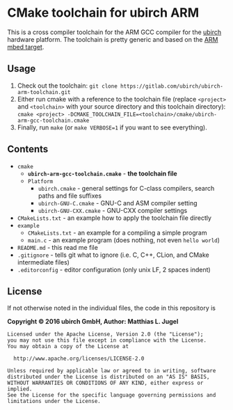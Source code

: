 # CMake toolchain for ubirch ARM

This is a cross compiler toolchain for the ARM GCC compiler for the [ubirch](https://ubirch.com/) hardware platform.
The toolchain is pretty generic and based on the [ARM mbed target](https://github.com/ARMmbed/target-mbed-gcc).

## Usage

1. Check out the toolchain: `git clone https://gitlab.com/ubirch/ubirch-arm-toolchain.git`
2. Either run cmake with a reference to the toolchain file (replace `<project>` and `<toolchain>` with
   your source directory and this toolchain directory):
    ```cmake <project> -DCMAKE_TOOLCHAIN_FILE=<toolchain>/cmake/ubirch-arm-gcc-toolchain.cmake```
3. Finally, run `make` (or `make VERBOSE=1` if you want to see everything).

## Contents

- `cmake`
    - __`ubirch-arm-gcc-toolchain.cmake`__ - __the toolchain file__
    - `Platform`
        * `ubirch.cmake` - general settings for C-class compilers, search paths and file suffixes
        * `ubirch-GNU-C.cmake` - GNU-C and ASM compiler setting
        * `ubirch-GNU-CXX.cmake` - GNU-CXX compiler settings
- `CMakeLists.txt` - an example how to apply the toolchain file directly
- `example`
    * `CMakeLists.txt` - an example for a compiling a simple program
    * `main.c` - an example program (does nothing, not even `hello world`)
- `README.md` - this read me file
- `.gitignore` - tells git what to ignore (i.e. C, C++, CLion, and CMake intermediate files)
- `.editorconfig` - editor configuration (only unix LF, 2 spaces indent)

## License

If not otherwise noted in the individual files, the code in this repository is

 __Copyright &copy; 2016 ubirch GmbH, Author: Matthias L. Jugel__

```
Licensed under the Apache License, Version 2.0 (the "License");
you may not use this file except in compliance with the License.
You may obtain a copy of the License at

  http://www.apache.org/licenses/LICENSE-2.0

Unless required by applicable law or agreed to in writing, software
distributed under the License is distributed on an "AS IS" BASIS,
WITHOUT WARRANTIES OR CONDITIONS OF ANY KIND, either express or implied.
See the License for the specific language governing permissions and
limitations under the License.
```
